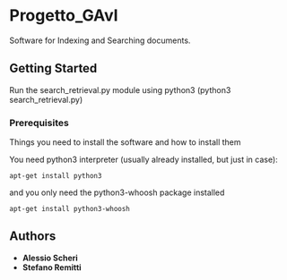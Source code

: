 # Progetto_GAvI

Software for Indexing and Searching documents.

## Getting Started

Run the search_retrieval.py module using python3 (python3 search_retrieval.py)

### Prerequisites

Things you need to install the software and how to install them

You need python3 interpreter (usually already installed, but just in case):
```
apt-get install python3
```
and you only need the python3-whoosh package installed
```
apt-get install python3-whoosh
```

## Authors

* **Alessio Scheri**
* **Stefano Remitti**


